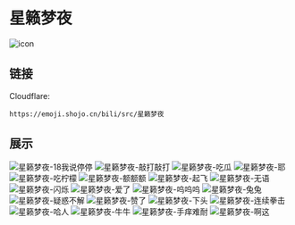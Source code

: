 # 星籁梦夜
![icon](https://emoji.shojo.cn/bili/src/星籁梦夜/icon.png)
## 链接
Cloudflare:
```
https://emoji.shojo.cn/bili/src/星籁梦夜
```
## 展示
![星籁梦夜-18我说停停](https://emoji.shojo.cn/bili/src/星籁梦夜/星籁梦夜-18我说停停.png)
![星籁梦夜-敲打敲打](https://emoji.shojo.cn/bili/src/星籁梦夜/星籁梦夜-敲打敲打.png)
![星籁梦夜-吃瓜](https://emoji.shojo.cn/bili/src/星籁梦夜/星籁梦夜-吃瓜.png)
![星籁梦夜-耶](https://emoji.shojo.cn/bili/src/星籁梦夜/星籁梦夜-耶.png)
![星籁梦夜-吃柠檬](https://emoji.shojo.cn/bili/src/星籁梦夜/星籁梦夜-吃柠檬.png)
![星籁梦夜-额额额](https://emoji.shojo.cn/bili/src/星籁梦夜/星籁梦夜-额额额.png)
![星籁梦夜-起飞](https://emoji.shojo.cn/bili/src/星籁梦夜/星籁梦夜-起飞.png)
![星籁梦夜-无语](https://emoji.shojo.cn/bili/src/星籁梦夜/星籁梦夜-无语.png)
![星籁梦夜-闪烁](https://emoji.shojo.cn/bili/src/星籁梦夜/星籁梦夜-闪烁.png)
![星籁梦夜-爱了](https://emoji.shojo.cn/bili/src/星籁梦夜/星籁梦夜-爱了.png)
![星籁梦夜-呜呜呜](https://emoji.shojo.cn/bili/src/星籁梦夜/星籁梦夜-呜呜呜.png)
![星籁梦夜-兔兔](https://emoji.shojo.cn/bili/src/星籁梦夜/星籁梦夜-兔兔.png)
![星籁梦夜-疑惑不解](https://emoji.shojo.cn/bili/src/星籁梦夜/星籁梦夜-疑惑不解.png)
![星籁梦夜-赞了](https://emoji.shojo.cn/bili/src/星籁梦夜/星籁梦夜-赞了.png)
![星籁梦夜-下头](https://emoji.shojo.cn/bili/src/星籁梦夜/星籁梦夜-下头.png)
![星籁梦夜-连续拳击](https://emoji.shojo.cn/bili/src/星籁梦夜/星籁梦夜-连续拳击.png)
![星籁梦夜-哈人](https://emoji.shojo.cn/bili/src/星籁梦夜/星籁梦夜-哈人.png)
![星籁梦夜-牛牛](https://emoji.shojo.cn/bili/src/星籁梦夜/星籁梦夜-牛牛.png)
![星籁梦夜-手痒难耐](https://emoji.shojo.cn/bili/src/星籁梦夜/星籁梦夜-手痒难耐.png)
![星籁梦夜-啊这](https://emoji.shojo.cn/bili/src/星籁梦夜/星籁梦夜-啊这.png)
